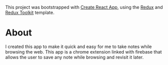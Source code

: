 This project was bootstrapped with [Create React App](https://github.com/facebook/create-react-app), using the [Redux](https://redux.js.org/) and [Redux Toolkit](https://redux-toolkit.js.org/) template.

# About 

I created this app to make it quick and easy for me to take notes while browsing the web. This app is a chrome extension linked with firebase that allows the user to save any note while browsing and revisit it later.



